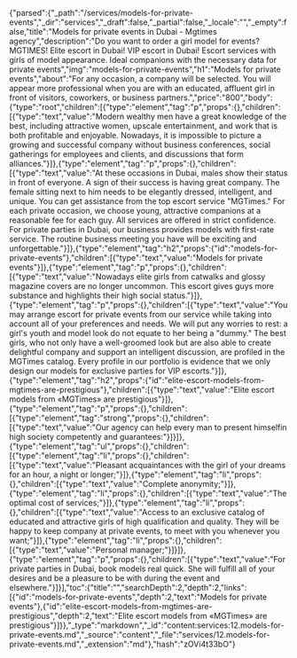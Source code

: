{"parsed":{"_path":"/services/models-for-private-events","_dir":"services","_draft":false,"_partial":false,"_locale":"","_empty":false,"title":"Models for private events in Dubai - Mgtimes agency","description":"Do you want to order a girl model for events? MGTIMES! Elite escort in Dubai! VIP escort in Dubai! Escort services with girls of model appearance. Ideal companions with the necessary data for private events","img":"models-for-private-events","h1":"Models for private events","about":"For any occasion, a company will be selected. You will appear more professional when you are with an educated, affluent girl in front of visitors, coworkers, or business partners.","price":"800","body":{"type":"root","children":[{"type":"element","tag":"p","props":{},"children":[{"type":"text","value":"Modern wealthy men have a great knowledge of the best, including attractive women, upscale entertainment, and work that is both profitable and enjoyable. Nowadays, it is impossible to picture a growing and successful company without business conferences, social gatherings for employees and clients, and discussions that form alliances."}]},{"type":"element","tag":"p","props":{},"children":[{"type":"text","value":"At these occasions in Dubai, males show their status in front of everyone. A sign of their success is having great company. The female sitting next to him needs to be elegantly dressed, intelligent, and unique. You can get assistance from the top escort service \"MGTimes.\" For each private occasion, we choose young, attractive companions at a reasonable fee for each guy. All services are offered in strict confidence. For private parties in Dubai, our business provides models with first-rate service. The routine business meeting you have will be exciting and unforgettable."}]},{"type":"element","tag":"h2","props":{"id":"models-for-private-events"},"children":[{"type":"text","value":"Models for private events"}]},{"type":"element","tag":"p","props":{},"children":[{"type":"text","value":"Nowadays elite girls from catwalks and glossy magazine covers are no longer uncommon. This escort gives guys more substance and highlights their high social status."}]},{"type":"element","tag":"p","props":{},"children":[{"type":"text","value":"You may arrange escort for private events from our service while taking into account all of your preferences and needs. We will put any worries to rest: a girl's youth and model look do not equate to her being a \"dummy.\" The best girls, who not only have a well-groomed look but are also able to create delightful company and support an intelligent discussion, are profiled in the MGTimes catalog. Every profile in our portfolio is evidence that we only design our models for exclusive parties for VIP escorts."}]},{"type":"element","tag":"h2","props":{"id":"elite-escort-models-from-mgtimes-are-prestigious"},"children":[{"type":"text","value":"Elite escort models from «MGTimes» are prestigious"}]},{"type":"element","tag":"p","props":{},"children":[{"type":"element","tag":"strong","props":{},"children":[{"type":"text","value":"Our agency can help every man to present himselfin high society competently and guarantees:"}]}]},{"type":"element","tag":"ul","props":{},"children":[{"type":"element","tag":"li","props":{},"children":[{"type":"text","value":"Pleasant acquaintances with the girl of your dreams for an hour, a night or longer;"}]},{"type":"element","tag":"li","props":{},"children":[{"type":"text","value":"Complete anonymity;"}]},{"type":"element","tag":"li","props":{},"children":[{"type":"text","value":"The optimal cost of services;"}]},{"type":"element","tag":"li","props":{},"children":[{"type":"text","value":"Access to an exclusive catalog of educated and attractive girls of high qualification and quality. They will be happy to keep company at private events, to meet with you whenever you want;"}]},{"type":"element","tag":"li","props":{},"children":[{"type":"text","value":"Personal manager;"}]}]},{"type":"element","tag":"p","props":{},"children":[{"type":"text","value":"For private parties in Dubai, book models real quick. She will fulfill all of your desires and be a pleasure to be with during the event and elsewhere."}]}],"toc":{"title":"","searchDepth":2,"depth":2,"links":[{"id":"models-for-private-events","depth":2,"text":"Models for private events"},{"id":"elite-escort-models-from-mgtimes-are-prestigious","depth":2,"text":"Elite escort models from «MGTimes» are prestigious"}]}},"_type":"markdown","_id":"content:services:12.models-for-private-events.md","_source":"content","_file":"services/12.models-for-private-events.md","_extension":"md"},"hash":"zOVi4t33bO"}